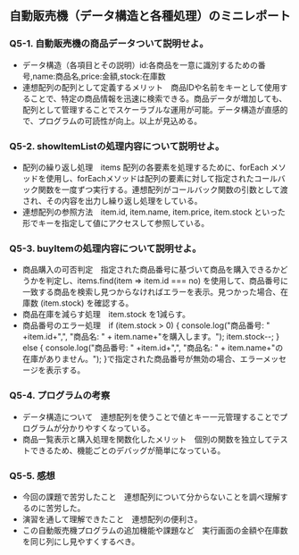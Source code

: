 ## 自動販売機（データ構造と各種処理）のミニレポート
### Q5-1. 自動販売機の商品データついて説明せよ。
* データ構造（各項目とその説明）id:各商品を一意に識別するための番号,name:商品名,price:金額,stock:在庫数
* 連想配列の配列として定義するメリット　商品IDや名前をキーとして使用することで、特定の商品情報を迅速に検索できる。商品データが増加しても、配列として管理することでスケーラブルな運用が可能。データ構造が直感的で、プログラムの可読性が向上。以上が見込める。
### Q5-2. showItemListの処理内容について説明せよ。
* 配列の繰り返し処理　items 配列の各要素を処理するために、forEach メソッドを使用し、forEachメソッドは配列の要素に対して指定されたコールバック関数を一度ずつ実行する。連想配列がコールバック関数の引数として渡され、その内容を出力し繰り返し処理をしている。
* 連想配列の参照方法　item.id, item.name, item.price, item.stock といった形でキーを指定して値にアクセスして参照している。
### Q5-3. buyItemの処理内容について説明せよ。
* 商品購入の可否判定　指定された商品番号に基づいて商品を購入できるかどうかを判定し、items.find(item => item.id === no) を使用して、商品番号に一致する商品を検索し見つからなければエラーを表示。見つかった場合、在庫数 (item.stock) を確認する。
* 商品在庫を減らす処理　item.stock を1減らす。
* 商品番号のエラー処理　if (item.stock > 0) {
                    console.log("商品番号: " +item.id+",", "商品名: " + item.name+"を購入します。");
                    item.stock--;
                } else {
                    console.log("商品番号: " +item.id+",", "商品名: " + item.name+"の在庫がありません。");
                }で指定された商品番号が無効の場合、エラーメッセージを表示する。
### Q5-4. プログラムの考察
* データ構造について　連想配列を使うことで値とキー一元管理することでプログラムが分かりやすくなっている。
* 商品一覧表示と購入処理を関数化したメリット　個別の関数を独立してテストできるため、機能ごとのデバッグが簡単になっている。
### Q5-5. 感想
* 今回の課題で苦労したこと　連想配列について分からないことを調べ理解するのに苦労した。
* 演習を通して理解できたこと　連想配列の便利さ。
* この自動販売機プログラムの追加機能や課題など　実行画面の金額や在庫数を同じ列にし見やすくするべき。　
